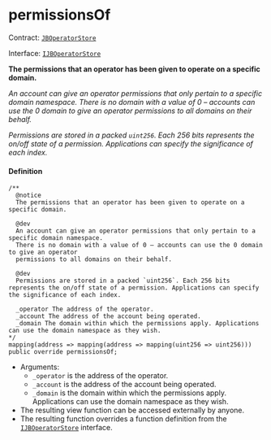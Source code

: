 # permissionsOf

Contract: [`JBOperatorStore`](/dev/api/v2/contracts/jboperatorstore/README.md)​‌

Interface: [`IJBOperatorStore`](/dev/api/v2/interfaces/ijboperatorstore.md)

**The permissions that an operator has been given to operate on a specific domain.**

_An account can give an operator permissions that only pertain to a specific domain namespace.
    There is no domain with a value of 0 – accounts can use the 0 domain to give an operator
    permissions to all domains on their behalf._

_Permissions are stored in a packed `uint256`. Each 256 bits represents the on/off state of a permission. Applications can specify the significance of each index._

#### Definition

```
/** 
  @notice
  The permissions that an operator has been given to operate on a specific domain.
  
  @dev
  An account can give an operator permissions that only pertain to a specific domain namespace.
  There is no domain with a value of 0 – accounts can use the 0 domain to give an operator
  permissions to all domains on their behalf.

  @dev
  Permissions are stored in a packed `uint256`. Each 256 bits represents the on/off state of a permission. Applications can specify the significance of each index.

  _operator The address of the operator.
  _account The address of the account being operated.
  _domain The domain within which the permissions apply. Applications can use the domain namespace as they wish.
*/
mapping(address => mapping(address => mapping(uint256 => uint256))) public override permissionsOf;
```

* Arguments:
  * `_operator` is the address of the operator.
  * `_account` is the address of the account being operated.
  * `_domain` is the domain within which the permissions apply. Applications can use the domain namespace as they wish.
* The resulting view function can be accessed externally by anyone.
* The resulting function overrides a function definition from the [`IJBOperatorStore`](/dev/api/v2/interfaces/ijboperatorstore.md) interface.
